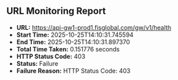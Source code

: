 ## URL Monitoring Report

- **URL:** https://api-gw1-prod1.fisglobal.com/gw/v1/health
- **Start Time:** 2025-10-25T14:10:31.745594
- **End Time:** 2025-10-25T14:10:31.897370
- **Total Time Taken:** 0.151776 seconds
- **HTTP Status Code:** 403
- **Status:** Failure
- **Failure Reason:** HTTP Status Code: 403
